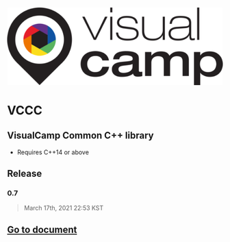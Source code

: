 <p align="center">
  <img src="/media/vc_logo.png"></img></br>
</p>

# VCCC
## VisualCamp Common C++ library
* Requires C++14 or above

## Release
### 0.7
> March 17th, 2021 22:53 KST

## [Go to document](https://visualcamp.github.io/vccc/html/index.html)
